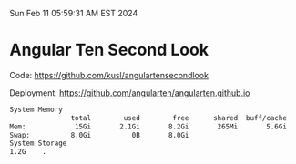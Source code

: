 Sun Feb 11 05:59:31 AM EST 2024

# Angular Ten Second Look

Code: https://github.com/kusl/angulartensecondlook

Deployment: https://github.com/angularten/angularten.github.io

```bash
System Memory
               total        used        free      shared  buff/cache   available
Mem:            15Gi       2.1Gi       8.2Gi       265Mi       5.6Gi        13Gi
Swap:          8.0Gi          0B       8.0Gi
System Storage
1.2G	.
```
```bash
